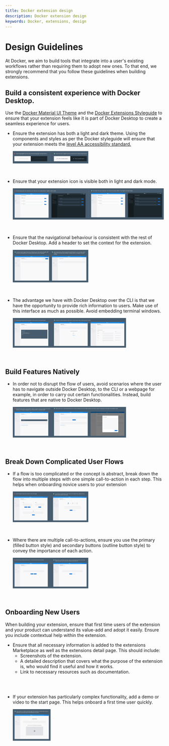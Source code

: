 ```yaml
---
title: Docker extension design
description: Docker extension design
keywords: Docker, extensions, design
---
```


# Design Guidelines

At Docker, we aim to build tools that integrate into a user's existing workflows rather than requiring them to adopt new ones. To that end, we strongly recommend that you follow these guidelines when building extensions.

## Build a consistent experience with Docker Desktop.
Use the [Docker Material UI Theme](https://www.npmjs.com/package/@docker/docker-mui-theme) and the [Docker Extensions Styleguide](https://www.figma.com/file/U7pLWfEf6IQKUHLhdateBI/Docker-Design-Guidelines?node-id=1%3A28771) to ensure that your extension feels like it is part of Docker Desktop to create a seamless experience for users.

- Ensure the extension has both a light and dark theme. Using the components and styles as per the Docker styleguide will ensure that your extension meets the [level AA accessibility standard.](https://www.w3.org/WAI/WCAG2AA-Conformance)

  <img src="images/light_dark_mode.png" width=50% height=50%>
<br>

- Ensure that your extension icon is visible both in light and dark mode.

  <img src="images/icon_colors.png" >
<br>

- Ensure that the navigational behaviour is consistent with the rest of Docker Desktop. Add a header to set the context for the extension.

  <img src="images/header.png" width=50% height=50%>
<br>

- The advantage we have with Docker Desktop over the CLI is that we have the opportunity to provide rich information to users. Make use of this interface as much as possible. Avoid embedding terminal windows.

  <img src="images/terminal_window.png" width=75% height=75%>
<br>

## Build Features Natively

- In order not to disrupt the flow of users, avoid scenarios where the user has to navigate outside Docker Desktop, to the CLI or a webpage for example, in order to carry out certain functionalities. Instead, build features that are native to Docker Desktop.

  <img src="images/switch_context.png" width=75% height=75%>
<br>

## Break Down Complicated User Flows

- If a flow is too complicated or the concept is abstract, break down the flow into multiple steps with one simple call-to-action in each step. This helps when onboarding novice users to your extension

  <img src="images/complicated_flows.png" width= 50% height=50%>
<br>

- Where there are multiple call-to-actions, ensure you use the primary (filled button style) and secondary buttons (outline button style) to convey the importance of each action. 

  <img src="images/cta.png" width= 50% height=50%>
<br>

## Onboarding New Users

When building your extension, ensure that first time users of the extension and your product can understand its value-add and adopt it easily. Ensure you include contextual help within the extension.

- Ensure that all necessary information is added to the extensions Marketplace as well as the extensions detail page. This should include:
    - Screenshots of the extension.
    - A detailed description that covers what the purpose of the extension is, who would find it useful and how it works.
    - Link to necessary resources such as documentation.
<br>
<br>
    
- If your extension has particularly complex functionality, add a demo or video to the start page. This helps onboard a first time user quickly.

  <img src="images/start_page.png" width= 25% height=25%>
<br>













